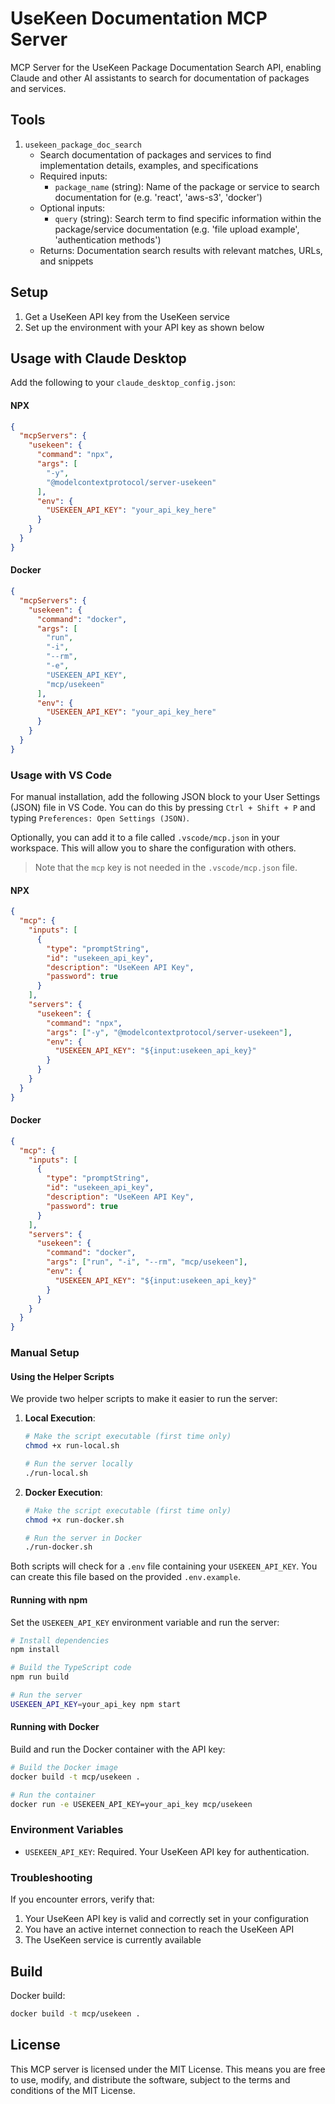 # UseKeen Documentation MCP Server

MCP Server for the UseKeen Package Documentation Search API, enabling Claude and other AI assistants to search for documentation of packages and services.

## Tools

1. `usekeen_package_doc_search`
   - Search documentation of packages and services to find implementation details, examples, and specifications
   - Required inputs:
     - `package_name` (string): Name of the package or service to search documentation for (e.g. 'react', 'aws-s3', 'docker')
   - Optional inputs:
     - `query` (string): Search term to find specific information within the package/service documentation (e.g. 'file upload example', 'authentication methods')
   - Returns: Documentation search results with relevant matches, URLs, and snippets

## Setup

1. Get a UseKeen API key from the UseKeen service
2. Set up the environment with your API key as shown below

## Usage with Claude Desktop

Add the following to your `claude_desktop_config.json`:

#### NPX

```json
{
  "mcpServers": {
    "usekeen": {
      "command": "npx",
      "args": [
        "-y",
        "@modelcontextprotocol/server-usekeen"
      ],
      "env": {
        "USEKEEN_API_KEY": "your_api_key_here"
      }
    }
  }
}
```

#### Docker

```json
{
  "mcpServers": {
    "usekeen": {
      "command": "docker",
      "args": [
        "run",
        "-i",
        "--rm",
        "-e",
        "USEKEEN_API_KEY",
        "mcp/usekeen"
      ],
      "env": {
        "USEKEEN_API_KEY": "your_api_key_here"
      }
    }
  }
}
```

### Usage with VS Code

For manual installation, add the following JSON block to your User Settings (JSON) file in VS Code. You can do this by pressing `Ctrl + Shift + P` and typing `Preferences: Open Settings (JSON)`.

Optionally, you can add it to a file called `.vscode/mcp.json` in your workspace. This will allow you to share the configuration with others.

> Note that the `mcp` key is not needed in the `.vscode/mcp.json` file.

#### NPX

```json
{
  "mcp": {
    "inputs": [
      {
        "type": "promptString",
        "id": "usekeen_api_key",
        "description": "UseKeen API Key",
        "password": true
      }
    ],
    "servers": {
      "usekeen": {
        "command": "npx",
        "args": ["-y", "@modelcontextprotocol/server-usekeen"],
        "env": {
          "USEKEEN_API_KEY": "${input:usekeen_api_key}"
        }
      }
    }
  }
}
```

#### Docker

```json
{
  "mcp": {
    "inputs": [
      {
        "type": "promptString",
        "id": "usekeen_api_key",
        "description": "UseKeen API Key",
        "password": true
      }
    ],
    "servers": {
      "usekeen": {
        "command": "docker",
        "args": ["run", "-i", "--rm", "mcp/usekeen"],
        "env": {
          "USEKEEN_API_KEY": "${input:usekeen_api_key}"
        }
      }
    }
  }
}
```

### Manual Setup

#### Using the Helper Scripts

We provide two helper scripts to make it easier to run the server:

1. **Local Execution**:
   ```bash
   # Make the script executable (first time only)
   chmod +x run-local.sh
   
   # Run the server locally
   ./run-local.sh
   ```

2. **Docker Execution**:
   ```bash
   # Make the script executable (first time only)
   chmod +x run-docker.sh
   
   # Run the server in Docker
   ./run-docker.sh
   ```

Both scripts will check for a `.env` file containing your `USEKEEN_API_KEY`. You can create this file based on the provided `.env.example`.

#### Running with npm

Set the `USEKEEN_API_KEY` environment variable and run the server:

```bash
# Install dependencies
npm install

# Build the TypeScript code
npm run build

# Run the server
USEKEEN_API_KEY=your_api_key npm start
```

#### Running with Docker

Build and run the Docker container with the API key:

```bash
# Build the Docker image
docker build -t mcp/usekeen .

# Run the container
docker run -e USEKEEN_API_KEY=your_api_key mcp/usekeen
```

### Environment Variables

- `USEKEEN_API_KEY`: Required. Your UseKeen API key for authentication.

### Troubleshooting

If you encounter errors, verify that:
1. Your UseKeen API key is valid and correctly set in your configuration
2. You have an active internet connection to reach the UseKeen API
3. The UseKeen service is currently available

## Build

Docker build:

```bash
docker build -t mcp/usekeen .
```

## License

This MCP server is licensed under the MIT License. This means you are free to use, modify, and distribute the software, subject to the terms and conditions of the MIT License.
